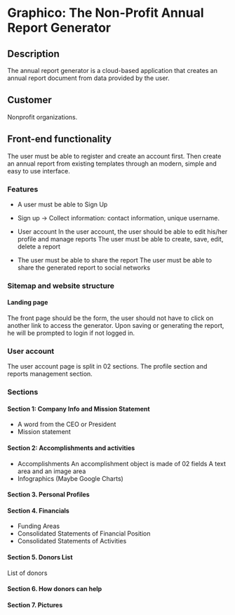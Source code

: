 # Graphico: The Non-Profit Annual Report Generator

## Description
The annual report generator is a cloud-based application that creates an annual report document from data provided by the user. 

## Customer
Nonprofit organizations.

## Front-end functionality
The user must be able to register and create an account first. Then create an annual report from existing templates through an modern, simple and easy to use interface.

### Features
- A user must be able to Sign Up
- Sign up -> Collect information: contact information, unique username.
- User account
In the user account, the user should be able to edit his/her profile and manage reports
The user must be able to create, save, edit, delete a report

- The user must be able to share the report
The user must be able to share the generated report to social networks

### Sitemap and website structure

#### Landing page
The front page should be the form, the user should not have to click on another link to access the generator. Upon saving or generating the report, he will be prompted to login if not logged in.

### User account
The user account page is split in 02 sections. The profile section and reports management section.

### Sections
#### Section 1: Company Info and Mission Statement
- A word from the CEO or President
- Mission statement

#### Section 2: Accomplishments and activities
- Accomplishments
An accomplishment object is made of 02 fields
A text area and an image area
- Infographics (Maybe Google Charts)

#### Section 3. Personal Profiles

#### Section 4. Financials
- Funding Areas
- Consolidated Statements of Financial Position
- Consolidated Statements of Activities

#### Section 5. Donors List
List of donors

#### Section 6. How donors can help

#### Section 7. Pictures
